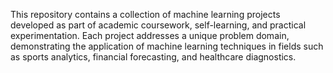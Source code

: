 This repository contains a collection of machine learning projects developed as part of academic coursework, self-learning, and practical experimentation. Each project addresses a unique problem domain, demonstrating the application of machine learning techniques in fields such as sports analytics, financial forecasting, and healthcare diagnostics.
